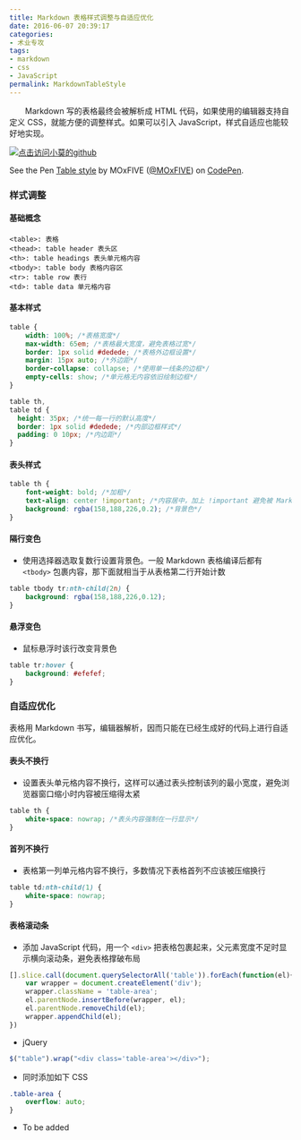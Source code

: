```yaml
---
title: Markdown 表格样式调整与自适应优化
date: 2016-06-07 20:39:17
categories:
- 术业专攻
tags:
- markdown
- css
- JavaScript
permalink: MarkdownTableStyle
---
```


　　Markdown 写的表格最终会被解析成 HTML 代码，如果使用的编辑器支持自定义 CSS，就能方便的调整样式。如果可以引入 JavaScript，样式自适应也能较好地实现。

<!-- more -->
[![点击访问小莫的github](https://image.xiaomo.info/banner/markdown.png)](https://github.com/syoubaku)
<p data-height="300" data-theme-id="0" data-slug-hash="ONyKqb" data-default-tab="css" data-user="MOxFIVE" class="codepen">See the Pen <a href="http://codepen.io/MOxFIVE/pen/ONyKqb/"　rel="external nofollow">Table style</a> by MOxFIVE (<a href="http://codepen.io/MOxFIVE"　rel="external nofollow">@MOxFIVE</a>) on <a href="http://codepen.io"　rel="external nofollow">CodePen</a>.</p>
<script async src="//assets.codepen.io/assets/embed/ei.js"></script>

### 样式调整

#### 基础概念

    <table>: 表格
    <thead>: table header 表头区
    <th>: table headings 表头单元格内容
    <tbody>: table body 表格内容区
    <tr>: table row 表行
    <td>: table data 单元格内容


#### 基本样式

``` css
table {
    width: 100%; /*表格宽度*/
    max-width: 65em; /*表格最大宽度，避免表格过宽*/
    border: 1px solid #dedede; /*表格外边框设置*/
    margin: 15px auto; /*外边距*/
    border-collapse: collapse; /*使用单一线条的边框*/
    empty-cells: show; /*单元格无内容依旧绘制边框*/
}

table th,
table td {
  height: 35px; /*统一每一行的默认高度*/
  border: 1px solid #dedede; /*内部边框样式*/
  padding: 0 10px; /*内边距*/
}
```

#### 表头样式

``` css
table th {
    font-weight: bold; /*加粗*/
    text-align: center !important; /*内容居中，加上 !important 避免被 Markdown 样式覆盖*/
    background: rgba(158,188,226,0.2); /*背景色*/
}
```

#### 隔行变色
- 使用选择器选取复数行设置背景色。一般 Markdown 表格编译后都有 `<tbody>` 包裹内容，那下面就相当于从表格第二行开始计数

``` css
table tbody tr:nth-child(2n) {
    background: rgba(158,188,226,0.12);
}
```

#### 悬浮变色
- 鼠标悬浮时该行改变背景色

``` css
table tr:hover {
    background: #efefef;
}
```


### 自适应优化
表格用 Markdown 书写，编辑器解析，因而只能在已经生成好的代码上进行自适应优化。

#### 表头不换行
- 设置表头单元格内容不换行，这样可以通过表头控制该列的最小宽度，避免浏览器窗口缩小时内容被压缩得太紧

``` css
table th {
    white-space: nowrap; /*表头内容强制在一行显示*/
}
```

#### 首列不换行
- 表格第一列单元格内容不换行，多数情况下表格首列不应该被压缩换行

``` css
table td:nth-child(1) {
    white-space: nowrap;
}
```

#### 表格滚动条
- 添加 JavaScript 代码，用一个 `<div>` 把表格包裹起来，父元素宽度不足时显示横向滚动条，避免表格撑破布局

``` js
[].slice.call(document.querySelectorAll('table')).forEach(function(el){
    var wrapper = document.createElement('div');
    wrapper.className = 'table-area';
    el.parentNode.insertBefore(wrapper, el);
    el.parentNode.removeChild(el);
    wrapper.appendChild(el);
})
```

- jQuery

``` js
$("table").wrap("<div class='table-area'></div>");
```

- 同时添加如下 CSS

``` css
.table-area {
    overflow: auto;
}
```


- To be added
